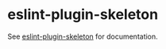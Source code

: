 # eslint-plugin-skeleton

See [eslint-plugin-skeleton](https://github.com/akullpp/eslint-plugin-skeleton) for documentation.
